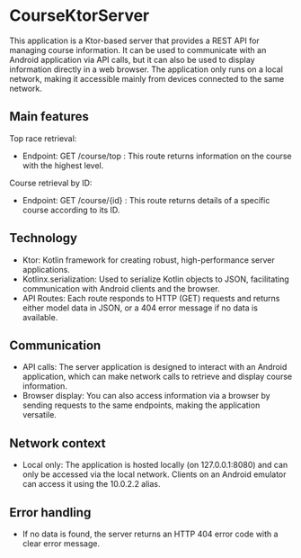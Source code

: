 # CourseKtorServer
This application is a Ktor-based server that provides a REST API for managing course information. 
It can be used to communicate with an Android application via API calls, but it can also be used to display information directly in a web browser. 
The application only runs on a local network, making it accessible mainly from devices connected to the same network.

## Main features

Top race retrieval:

- Endpoint: GET /course/top : This route returns information on the course with the highest level.

Course retrieval by ID:

- Endpoint: GET /course/{id} : This route returns details of a specific course according to its ID.

## Technology

- Ktor: Kotlin framework for creating robust, high-performance server applications.
- Kotlinx.serialization: Used to serialize Kotlin objects to JSON, facilitating communication with Android clients and the browser.
- API Routes: Each route responds to HTTP (GET) requests and returns either model data in JSON, or a 404 error message if no data is available.

## Communication

- API calls: The server application is designed to interact with an Android application, which can make network calls to retrieve and display course information.
- Browser display: You can also access information via a browser by sending requests to the same endpoints, making the application versatile.

## Network context

- Local only: The application is hosted locally (on 127.0.0.1:8080) and can only be accessed via the local network. Clients on an Android emulator can access it using the 10.0.2.2 alias.

## Error handling

- If no data is found, the server returns an HTTP 404 error code with a clear error message.